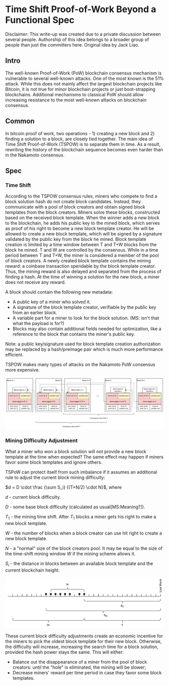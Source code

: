 # Time Shift Proof-of-Work Beyond a Functional Spec

Disclaimer: This write-up was created due to a private discussion between several people. Authorship of this idea belongs to a broader group of people than just the committers here. Original idea by Jack Liao.

## Intro

The well-known Proof-of-Work (PoW) blockchain consensus mechanism is vulnerable to several well-known attacks. One of the most known is the 51% attack.
While this does not mainly affect the largest blockchain projects like Bitcoin, it is not true for minor blockchain projects or just boot-strapping blockchains.
Additional mechanisms to classical PoW should allow increasing resistance to the most well-known attacks on blockchain consensus.

## Common

In bitcoin proof of work, two operations - 1) creating a new block and 2) finding a solution to a block, are closely tied together.  The main idea of Time Shift Proof-of-Work (TSPOW) is to separate them in time.  As a result, rewriting the history of the blockchain sequence becomes even harder than in the Nakamoto consensus.

## Spec

### Time Shift

According to the TSPOW consensus rules, miners who compete to find a block solution hash do not create block candidates.  Instead, they communicate with a pool of block creators and obtain signed block templates from the block creators.  Miners solve these blocks, constructed based on the received block template. When the winner adds a new block to the blockchain,  he adds his public key to the mined block, which serves as proof of his right to become a new block template creator.  He will be allowed to create a new block template, which will be signed by a signature validated by the public key from the block he mined.  Block template creation is limited by a time window between T and T+W blocks from the block he mined.   T and W are controlled by the consensus.  While in a time period between  T and T+W, the miner is considered a member of the pool of block creators.  A newly created block template contains the mining reward: a coinbase transaction spendable by the block template creator.  Thus, the mining reward is also delayed and separated from the process of finding a hash. 
At the time of winning a solution for the new block, a miner does not receive any reward. 

A block should contain the following new metadata:

* A public key of a miner who solved it.
* A signature of the block template creator, verifiable by the public key from an earlier block.
* A variable part for a miner to look for the block solution. (MS: isn't that what the payload is for?)
* Blocks may also contain additional fields needed for optimization, like a reference to the block that contains the miner's public key.

Note: a public key/signature used for block template creation authorization may be replaced by a hash/preimage pair which is much more performance efficient.

TSPOW makes many types of attacks on the Nakamoto PoW consensus more expensive.

![TSPOW](ideal-tspow.drawio.png)

### Mining Difficulty Adjustment

What а miner who won a block solution will not provide a new block template at the time when expected? 
The same effect may happen if miners favor some block templates and ignore others.

TSPoW can protect itself from such imbalance if it assumes an additional rule to adjust the current block mining difficulty:

$d = D \cdot \frac {\sum S_i} {(T+N/2) \cdot N}$, where

$d$ - current block difficulty.

$D$ - some base block difficulty (calculated as usual[MS:Meaning?]).

$T_1$ - the mining time shift. After $T_1$ blocks a miner gets his right to make a new block template.

$W$ - the number of blocks when a block creator can use hit right to create a new block template.

$N$ - a "normal" size of the block creators pool. It may be equal to the size of the time-shift mining window $W$ if the mining scheme allows it. 

$S_i$ - the distance in blocks between an available block template and the current blockchain height. 

![TSPOW Time Line](tspow-timeline.drawio.png)

These current block difficulty adjustments create an economic incentive for the miners to pick the oldest block template for their new block.
Otherwise, the difficulty will increase, increasing the search time for a block solution, provided the hash power stays the same.
This will either: 

* Balance out the disappearance of a miner from the pool of block creators: until the "hole" is eliminated, the mining will be slower;
* Decrease miners' reward per time period in case they favor some block templates.
